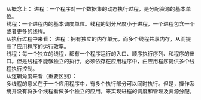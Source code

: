 从概念上：
    进程：一个程序对一个数据集的动态执行过程，是分配资源的基本单位。<br/>
    线程：一个进程内的基本调度单位。线程的划分尺度小于进程，一个进程包含一个或者更多的线程。<br/>
从执行过程中来看：
    进程：拥有独立的内存单元，而多个线程共享内存，从而提高了应用程序的运行效率。<br/>
    线程：每一个独立的线程，都有一个程序运行的入口、顺序执行序列、和程序的出口。但是线程不能够独立的执行，必须依存在应用程序中，由应用程序提供多个线程执行控制。<br/>
从逻辑角度来看（重要区别）：<br/>
    多线程的意义在于一个应用程序中，有多个执行部分可以同时执行。但是，操作系统并没有将多个线程看做多个独立的应用，来实现进程的调度和管理及资源分配。
